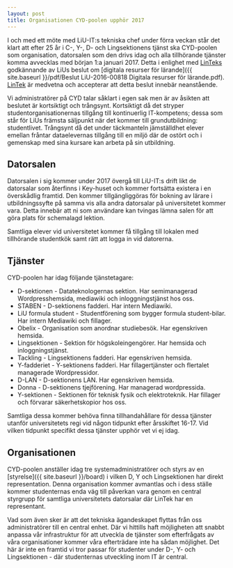 ```yaml
---
layout: post
title: Organisationen CYD-poolen upphör 2017
---
```


I och med ett möte med LiU-IT:s tekniska chef under förra veckan står det klart att efter 25 år i C-, Y-, D- och Lingsektionens tjänst ska CYD-poolen som organisation, datorsalen som den drivs idag och alla tillhörande tjänster komma avvecklas med början 1:a januari 2017. Detta i enlighet med [LinTeks](mailto:lintek@lintek.liu.se) godkännande av LiUs beslut om [digitala resurser för lärande]({{ site.baseurl }}/pdf/Beslut LiU-2016-00818 Digitala resurser för lärande.pdf). [LinTek](mailto:lintek@lintek.liu.se) är medvetna och accepterar att detta beslut innebär neanstående.

Vi administratörer på CYD talar såklart i egen sak men är av åsikten att beslutet är kortsiktigt och trångsynt. Kortsiktigt då det stryper studentorganisationernas tillgång till kontinuerlig IT-kompetens; dessa som står för LiUs främsta säljpunkt när det kommer till grundutbildning: studentlivet. Trångsynt då det under täckmanteln jämställdhet elever emellan fråntar dataelevernas tillgång till en miljö där de ostört och i gemenskap med sina kursare kan arbeta på sin utbildning.


## Datorsalen

Datorsalen i sig kommer under 2017 övergå till LiU-IT:s drift likt de datorsalar som återfinns i Key-huset och kommer fortsätta existera i en överskådlig framtid. Den kommer tillgängliggöras för bokning av lärare i utbildningssyfte på samma vis alla andra datorsalar på universitetet kommer vara. Detta innebär att ni som användare kan tvingas lämna salen för att göra plats för schemalagd lektion.

Samtliga elever vid universitetet kommer få tillgång till lokalen med tillhörande studentkök samt rätt att logga in vid datorerna.


## Tjänster

CYD-poolen har idag följande tjänstetagare:

* D-sektionen - Datateknologernas sektion. Har semimanagerad Wordpresshemsida, mediawiki och inloggningstjänst hos oss.
* STABEN - D-sektionens fadderi. Har intern Mediawiki.
* LiU formula student - Studentförening som bygger formula student-bilar. Har intern Mediawiki och fillager.
* Obelix - Organisation som anordnar studiebesök. Har egenskriven hemsida.
* Lingsektionen - Sektion för högskoleingengörer. Har hemsida och inloggningstjänst.
* Tackling - Lingsektionens fadderi. Har egenskriven hemsida.
* Y-fadderiet - Y-sektionens fadderi. Har fillagertjänster och flertalet managerade Wordpressidor.
* D-LAN - D-sektionens LAN. Har egenskriven hemsida.
* Donna - D-sektionens tjejförening. Har managerad wordpressida.
* Y-sektionen - Sektionen för teknisk fysik och elektroteknik. Har fillager och förvarar säkerhetskopior hos oss.

Samtliga dessa kommer behöva finna tillhandahållare för dessa tjänster utanför universitetets regi vid någon tidpunkt efter årsskiftet 16-17. Vid vilken tidpunkt specifikt dessa tjänster upphör vet vi ej idag.


## Organisationen

CYD-poolen anställer idag tre systemadministratörer och styrs av en [styrelse]({{ site.baseurl }}/board) i vilken D, Y och Lingsektionen har direkt representation. Denna organisation kommer avmantlas och i dess ställe kommer studenternas enda väg till påverkan vara genom en central styrgrupp för samtliga universitetets datorsalar där LinTek har en representant.

Vad som även sker är att det tekniska ägandeskapet flyttas från oss administratörer till en central enhet. Där vi hittills haft möjligheten att snabbt anpassa vår infrastruktur för att utveckla de tjänster som efterfrågats av våra organisationer kommer våra efterträdare inte ha sådan möjlighet. Det här är inte en framtid vi tror passar för studenter under D-, Y- och Lingsektionen - där studenternas utveckling inom IT är central.
